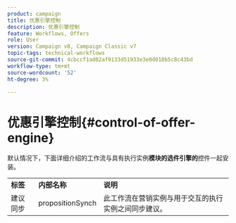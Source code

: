 ```yaml
---
product: campaign
title: 优惠引擎控制
description: 优惠引擎控制
feature: Workflows, Offers
role: User
version: Campaign v8, Campaign Classic v7
topic-tags: technical-workflows
source-git-commit: 4cbccf1ad02af9133d51933e3e0d010b5c8c43bd
workflow-type: tm+mt
source-wordcount: '52'
ht-degree: 3%

---
```



# 优惠引擎控制{#control-of-offer-engine}



默认情况下，下面详细介绍的工作流与具有执行实例&#x200B;**模块的选件引擎的**&#x200B;控件一起安装。

<table> 
 <tbody> 
  <tr> 
   <td> <strong>标签</strong><br /> </td> 
   <td> <strong>内部名称</strong><br /> </td> 
   <td> <strong>说明</strong><br /> </td> 
  </tr> 
  <tr> 
   <td> <span class="uicontrol">建议同步</span> <br /> </td> 
   <td> <span class="uicontrol">propositionSynch</span> <br /> </td> 
   <td> 此工作流在营销实例与用于交互的执行实例之间同步建议。<br /> </td> 
  </tr> 
 </tbody> 
</table>

